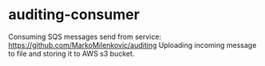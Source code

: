 # auditing-consumer
Consuming SQS messages send from service: https://github.com/MarkoMilenkovic/auditing
Uploading incoming message to file and storing it to AWS s3 bucket.
